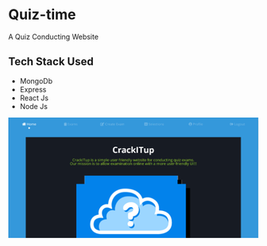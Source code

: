 # Quiz-time
A Quiz Conducting Website 


## Tech Stack Used
- MongoDb
- Express
- React Js
- Node Js

![Screenshot](./img/Screenshot.png)
